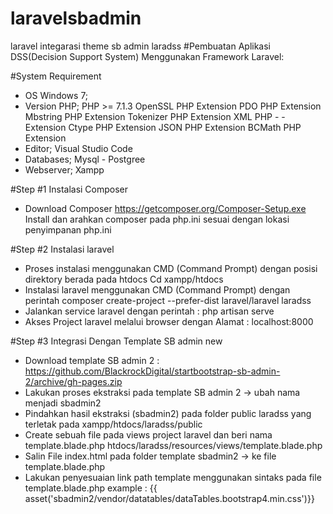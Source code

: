 # laravelsbadmin
laravel integarasi theme sb admin
laradss
#Pembuatan Aplikasi DSS(Decision Support System) Menggunakan Framework Laravel:

#System Requirement
- OS Windows 7;
- Version PHP; PHP >= 7.1.3 OpenSSL PHP Extension PDO PHP Extension Mbstring PHP Extension Tokenizer PHP Extension XML PHP - - Extension Ctype PHP Extension JSON PHP Extension BCMath PHP Extension
- Editor; Visual Studio Code
- Databases; Mysql - Postgree
- Webserver; Xampp

#Step #1 Instalasi Composer

- Download Composer https://getcomposer.org/Composer-Setup.exe Install dan arahkan composer pada php.ini sesuai dengan lokasi penyimpanan php.ini

#Step #2 Instalasi laravel

- Proses instalasi menggunakan CMD (Command Prompt) dengan posisi direktory berada pada htdocs Cd xampp/htdocs
- Instalasi laravel menggunakan CMD (Command Prompt) dengan perintah composer create-project --prefer-dist laravel/laravel laradss
- Jalankan service laravel dengan perintah : php artisan serve
- Akses Project laravel melalui browser dengan Alamat : localhost:8000

#Step #3 Integrasi Dengan Template SB admin new

- Download template SB admin 2 : https://github.com/BlackrockDigital/startbootstrap-sb-admin-2/archive/gh-pages.zip
- Lakukan proses ekstraksi pada template SB admin 2 -> ubah nama menjadi sbadmin2
- Pindahkan hasil ekstraksi (sbadmin2) pada folder public laradss yang terletak pada xampp/htdocs/laradss/public
- Create sebuah file pada views project laravel dan beri nama template.blade.php htdocs/laradss/resources/views/template.blade.php
- Salin File index.html pada folder template sbadmin2 -> ke file template.blade.php
- Lakukan penyesuaian link path template menggunakan sintaks pada file template.blade.php 
example : {{ asset('sbadmin2/vendor/datatables/dataTables.bootstrap4.min.css')}}
